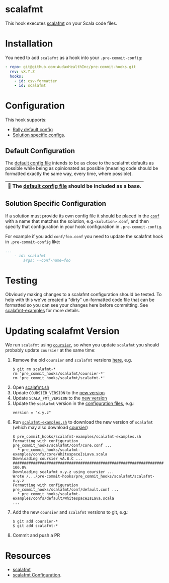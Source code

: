# scalafmt

This hook executes [scalafmt](https://scalameta.org/scalafmt/) on your Scala code files.

# Installation

You need to add `scalafmt` as a hook into your `.pre-commit-config`:
```yaml
- repo: git@github.com:AudaxHealthInc/pre-commit-hooks.git
  rev: vX.Y.Z
  hooks:
    - id: csv-formatter
    - id: scalafmt
```

# Configuration

This hook supports:
- [Rally default config](#default-configuration)
- [Solution specific configs](#solution-specific-configuration).

## Default Configuration

The [default config file](conf/default.conf) intends to be as close to the
scalafmt defaults as possible while being as opinionated as possible (meaning code should be formatted exactly the
same way, every time, where possible).

| :notebook: The [default config file](conf/default.conf) should be included as a base. |
|-----|

## Solution Specific Configuration

If a solution must provide its own config file it should be placed in the [`conf`](conf) with a name that matches the
solution, e.g.`<solution>.conf`, and then specify that configuration in your hook configuration in `.pre-commit-config`.

For example if you add `conf/foo.conf` you need to update the scalafmt hook in `.pre-commit-config` like:
```yaml
...
    - id: scalafmt
        args: --conf-name=foo
```

# Testing

Obviously making changes to a scalafmt configuration should be tested. To help with this we've created a "dirty"
un-formatted code file that can be formatted so you can see your changes here before committing. See
[scalafmt-examples](../scalafmt-examples/README.md) for more details.

# Updating scalafmt Version

We run `scalafmt` using [`coursier`](https://get-coursier.io/), so when you update `scalafmt` you should probably
update `coursier` at the same time:

1. Remove the old `coursier` and `scalafmt` versions [here](/), e.g.
     ```shell
     $ git rm scalafmt-*
     rm 'pre_commit_hooks/scalafmt/coursier-*'
     rm 'pre_commit_hooks/scalafmt/scalafmt-*'
     ```
1. Open [scalafmt.sh](../scalafmt.sh)
1. Update `COURSIER_VERSION` to the [new version](https://github.com/coursier/coursier/releases)
1. Update `SCALA_FMT_VERSION` to the [new version](https://github.com/scalameta/scalafmt/releases)
1. Update the `scalafmt` version in the [configuration files](conf), e.g.:
    ```hocon
    version = "x.y.z"
    ```
1. Run [`scalafmt-examples.sh`](../scalafmt-examples/README.md) to download the
new version of `scalafmt` (which may also download
[coursier](https://get-coursier.io/docs/cli-overview.html#specific-versions))
   ```shell
   $ pre_commit_hooks/scalafmt-examples/scalafmt-examples.sh
   Formatting with configuration pre_commit_hooks/scalafmt/conf/core.conf ...
     └ pre_commit_hooks/scalafmt-examples/confs/core/WhitespaceIsLava.scala
   Downloading coursier vA.B.C ...
   ########################################################################################## 100.0%
   Downloading scalafmt x.y.z using coursier ...
   Wrote /.../pre-commit-hooks/pre_commit_hooks/scalafmt/scalafmt-x.y.z
   Formatting with configuration pre_commit_hooks/scalafmt/conf/default.conf ...
     └ pre_commit_hooks/scalafmt-examples/confs/default/WhitespaceIsLava.scala
   ...
   ```
1. Add the new `coursier` and `scalafmt` versions to git, e.g.:
    ```shell
    $ git add coursier-*
    $ git add scalafmt-*
    ```
1. Commit and push a PR

# Resources

- [scalafmt](https://scalameta.org/scalafmt/)
- [scalafmt Configuration](https://scalameta.org/scalafmt/docs/configuration.html).
